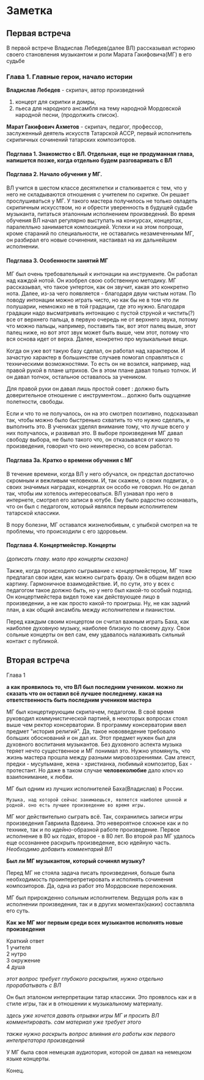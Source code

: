 # Заметка
## Первая встреча
В первой встрече Владислав Лебедев(далее ВЛ) рассказывал историю своего становления музыкантом и роли Марата Гакифовича(МГ) в его судьбе

### Глава 1. Главные герои, начало истории

**Владислав Лебедев** - скрипач, автор произведений  

1) концерт для скрипки и домры,
2) пьеса для народного ансамбля на тему народной Мордовской народной песни, 
(продолжить список). 

**Марат Гакифович Ахметов** - скрипач, педагог, профессор, заслуженный деятель искусств Татарской АССР, первый исполнитель скрипичных сочинений татарских композиторов.


<!-- Источник: https://tatarica.org/ru/razdely/kultura/iskusstvo/muzyka/personalii/ahmetov-marat-gakifovich Онлайн - энциклопедия Tatarica -->
#### Подглава 1. Знакомство с ВЛ. Отдельная, еще не продуманная глава, напишется позже, когда отдельно будем разговаривать с ВЛ
#### Подглава 2. Начало обучения у МГ.

ВЛ учится в шестом классе десятилетки и сталкивается с тем, что у него не складываются отношения с учителем по скрипке. Он решает прослушиваться у МГ. У такого мастера получилось не только овладеть скрипичным искусством, но и обрести уверенность в будущей судьбе музыканта, питаться эталонным исполнением произведений. Во время обучения ВЛ начал регулярно выступать на конкурсах, концертах, паралелльно занимается композицией. Успехи и на этом попроще, кроме стараний по специальности, не оставались незамеченными МГ, он разбирал его новые сочинения, настаивал на их дальнейшем исполнении. 

#### Подглава 3. Особенности занятий МГ

МГ был очень требовательный к интонации на инструменте. Он работал над каждой нотой. Он изобрел свою собственную методику. МГ рассказывал, что такое унтертон, как он звучит, какая это конкретно нота. Далее, из-за чего появляется - благодаря двум чистым нотам. По поводу интонации можно играть чисто, но как бы не в том что ли полушарии, немножко не в той градации, где это нужно. Благодаря градации надо высматривать интонацию с пустой струной и чистить(?) все от верхнего пальца, в первую очередь не от верхнего звука, потому что можно пальцы, например, поставить так, вот этот палец выше, этот палец ниже, но вот этот звук может быть выше, чем этот, потому что вся основа идет от верха. Далее, конкретно про музыкальные вещи.

Когда он уже вот такую базу сделал, он работал над характером. И зачастую характер в большинстве случаев помогал справляться с техническими возможностями. То есть он не возился, например, над правой рукой в плане штрихов. Он в этом плане давал только толчок. И он давал толчок, остальное оставалось за учеником.

Для правой руки он давал лишь простой совет : должно быть доверительное отношение с инструментом... должно быть ощущение полетности, свободы.

Если и что то не получалось, он на это смотрел позитивно, подсказывал так, чтобы можно было быстренько схватить то что нужно сделать, и выполнить это. В учениках уделял внимание тому, что лучше всего у них получалось, и развивал это. В выборе произведения МГ давал свободу выбора, не было такого что, он отказывался от какого то произведения, говорил что оно неинтересно, со всем работал. 
#### Подглава 3а. Кратко о времени обучения с МГ

В течение времени, когда ВЛ у него обучался, он предстал достаточно скромным и вежливым человеком. И, так скажем, о своих подвигах, о своих значимых наградах, концертах он особо не говорил. Но он делал так, чтобы им хотелось интересоваться. ВЛ узнавал про него в интернете, смотрел его записи в ютубе. Ему было радостно осознавать, что он был с педагогом, который являлся первым исполнителем татарской классики.

В пору болезни, МГ оставался жизнелюбивым, с улыбкой смотрел на те проблемы, что происходили с его здоровьем.

#### Подглава 4. Концертмейстер. Концерты
*(дописать главу. мало про концерты сказано)*

Также, когда происходило сыгрывание с концертмейстером, МГ тоже предлагал свои идеи, как можно сыграть фразу. Он в общем видел всю картину. Гармоничное взаимодействие. И, по сути, это у всех с педагогом такое должно быть, но у него был какой-то особый подход. Он концертмейстера видел тоже как действующее лицо в произведении, а не как просто какой-то проигрыш. Ну, не как задний план, а как общий ансамбль между исполнителем и пианистом.

Перед каждым своим концертом он считал важным играть Баха, как наиболее духовную музыку, наиболее близкую по своему духу. 
Свои сольные концерты он вел сам, ему удавалось налаживать сильный контакт с публикой. 

## Вторая встреча

Глава 1  

**а как проявилось то, что ВЛ был последним учеником. можно ли сказать что он оставил всё лучшее последнему. какая на ответственность быть последним учеником мастера**

МГ был концертирующим скрипачем, педагогом. В своё время руководил коммунистической партией, в некоторых вопросах стоял выше чем ректор консерватории. В программу консерватории ввел предмет "история религий". Да, такое нововведение требовало больших обоснований и он дал их. Этот предмет нужен был для духовного воспитания музыкантов. Без духовного аспекта музыка теряет нечто существенное и МГ понимал это.
Нужно упомянуть, что жизнь мастера прошла между разными мировоззрениями. Сам атеист, предки - мусульмане, жена - христианка, любимый композитор, Бах - протестант. Но даже в таком случае **человеколюбие** дало ключ ко взаипонимание, к любви. 

МГ был одним из лучших исполнителей Баха(Владислав) в России.

```
Музыка, над которой сейчас занимаешься, является наиболее ценной и родной. оно есть лучшее произведение во время игры.
```

МГ мог действительно сыграть  всё. Так, сохранились записи игры произведения Гавриила Вдовина. Это невероятное сложное как и по технике, так и по идейно-образной работе произведение. Первое исполнение в 80 ых годах, второе - в 80 лет. Во второй раз МГ удалось еще осознаннее раскрыть произведение, всю идейную часть.
*Необходимо добавить комментарий ВЛ*

**Был ли МГ музыкантом, который сочинял музыку?**

Перед МГ не стояла задача писать произведения, больше была необходимость проинтерепретировать и исполнять сочинения композиторов. Да, одна из работ это Мордовские переложения.

МГ был прирожденно сольным исполнителем. Ведущая роль как в исполнении произведения, так и в других моментах(каких) составляла его суть.

**Как же МГ мог первым среди всех музыкантов исполнять новые произведения**

Краткий ответ  
1 учителя  
2 нутро  
3 окружение  
4 душа  

*этот вопрос требует глубокого раскрытия, нужно отдельно прорабатывать с ВЛ*

Он был эталоном интерпретации татар классики. Это проявлось как и в стиле игры, так и в отношении к музыкальному материалу.

*здесь уже хочется давать отрывки игры МГ и просить ВЛ комментировать. сам материал уже требует этого*

*также нужно раскрыть вопрос влияния его работы как первого интепретатора произведений*

У МГ была своя немецкая аудиотория, которой он давал на немецком языке концерты.

Конец.


<!-- 
# Запись первой встреча. Транскрибирование
Спикер 1: Если полная история, то мне просто не повезло с учителем, но это вообще писать не надо. Что не повезло? С учителем. И поэтому я к нему перевелся, но надо как-то грамотно это все делать.

Спикер 2: Ну, смотри, ты просто говоришь, что не повезло, а дальше ты можешь описать то, что с ним произошло, с Маратом Гакифовичим. Или это как-то так странно развивается? Это странно, потому что это не надо вообще. Ладно, ну это да, к нему особо не имеет отношения.

Спикер 2: Ну, смотри, вот... Давай как бы в обратном порядке тогда. Когда он последний раз у тебя вел занятия?


---

$$
Здесь * начинается 
$$

---
Спикер 1: То есть, понятное дело, что он... Последний раз, я помню, у нас было занятие у него в квартире. Несмотря на... Это уже было время тогда, когда он... Его не было очень давно в консерватории. Но еще предвещалось, что он будет работать. Дальше, что он выздоровеет. И я к нему ходил на специальность домой. И как-то я пришел к нему на специальность домой. Я ему показывал сицилианское престо из соната. Но это уже ладно. Он мне начал показывать правильные штрихи, аппликатуру, всё, и в этот момент его начало очень сильно трясти. Вот, я у него аккуратненько инструмент взял. Он у него ещё карандашик был, он записывал аппликатуру, тихонечко взял. Побежал сразу к его жене, говорил, помогите, пожалуйста, с тем, что происходит. Вот, вызвали скорую, позвонили его внуку. Вот. По видеосвязи. И, в общем, мы его положили на кровать. Вот. **Он, конечно, ко всему это с улыбкой относился.** Он человек был достаточно веселый. Но что бы ни происходило, он это так мотивировал, что все хорошо. Поэтому это была моя последняя специальность. И вот, несмотря на все вот эти проблемы со здоровьем, он всегда был в здравом уме. И потом был еще один урок. Когда он уже не являлся моим педагогом по специальности, я к нему просто пришёл, поиграл. И тогда он прям со мной очень хорошо так позанимался, прям так это... как в консерватории. Ну, по сути, вот два вот таких вот последних. 

Ладно, я всё-таки придумал, что можно сказать. Просто мне предложили прослушиваться к нему десятилетку. Вот. А ты как давно был? Это был... Ну, пишешь в шестой класс. В шестой класс? Ну ладно, потом разберемся. Потому что я так-то в пятом классе поступил, но это ладно. Ладно, пишешь в шестой класс. Он меня очень поддержал, сказал, что у меня очень хорошие музыкальные данные, то, что у меня абсолютный слух. **Он сказал, что я могу стать успешным и таким крепким скрипачом, что у меня есть перспектива**, и он хочет взять меня в класс к себе. Это у вас в течение одного разговора было, да? Ну я ему прослушался где-то час по времени. А, целый час? Да. То есть я ему целую программу играл, это был Бах концерт для минорной, вторая, третья часть. И кабалевскую импровизацию. Но произведение уже потом. Я ему просто прослушался. Вот. Потом я ему прослушался еще два раза летом. Он со мной занимался. И он занимался тщательно над каждой нотой. меня поддерживая. Если что-то не получалось, он на это очень позитивно смотрел, и он мне всегда так подсказывал, чтобы я мог быстренько схватить то, что он мне хочет донести, и выполнить его наставления. Занимался он по два-три часа именно на консультациях. Это очень долго. Вот. Он меня очень сильно поддержал в... конкретном случае уже не будем говорить, просто он меня поддержал, как бы, в трудный момент в жизни и дал вообще поверить в то, что я могу стать скрипачем. Я всё для этого делал. Начал выступать в конкурсах, на концертах. Вот. И так оно всё продолжалось. До 10 класса. Конкурсы, концерты. Потом он очень... То, что я композицией занимался, он очень так это уважал. Вот. Я ему приносил произведения, он только был за, чтобы я их исполнял. Он... Это... Не просто говорит о каком хорошем произведении, он обязательно это произведение анализировал, рассматривал, что это, о чем это. И вот никогда не было такого. Я не понял то, что это произведение, давай не будем играть, не понял. Он всегда во всем поддерживал, и при этом говорил наставления, которые делали тебя только лучше. Обычно какой вот подход делают? Обычно смотрим на то, что хуже всего получается, и работают над этим. Вот. А он высматривал в музыкантах, в скрипачах то, что у них лучше получалось, и он внушал веру в то, что они могут играть. Вот. Потому что я же с ним столкнулся в тот момент, когда, ну, мне нужна была моральная, психологическая помощь, скажем. Ну, прям, много этого не надо делать, так просто поддержал меня. Правильно. Вот. 

И... Конкретно про его методику занятий теперь. Потому что это все такое общее. Он был очень требовательным к качественным вещам. **Он был очень требовательный к интонации на инструменте.** Он работал над каждой нотой. Он изобрел свою собственную методику. Он мне рассказывал, что такое унтертон, как он звучит, какая это конкретно нота. из-за чего он появляется, благодаря двум чистым нотам. По поводу интонации можно играть чисто, но как бы не в том, не в том что ли полушарии, немножко не в той градации, где это нужно. Благодаря градации надо высматривать интонацию с пустой вторной. и чистить все от верхнего пальца, в первую очередь не от верхнего звука, потому что можно пальцы, например, поставить так, вот этот палец выше, этот палец ниже, но вот этот звук может быть выше, чем этот, потому что вся основа идет отверх. Далее, конкретно про музыкальные вещи. Когда он уже вот такую базу тебе делал, он уже работал над характером. И зачастую характер в большинстве случаев помогал справляться с техническими возможностями. То есть он не возился, например, над правой рукой в плане штрихов. Он в этом плане давал только толчок. И он давал толчок, и ты уже сам додумываешь, как дальше. И я считаю, что это достаточно правильный подход. 

Конкретно про правую руку напиши обязательно. Вот только я от него единственное слышал слова, как... Как доверительное отношение. Надо доверять инструменту. Ну, доверительное отношение вообще. Ощущение доверительное. Вот ощущение вообще напиши. Ну, это ощущение к инструменту, да? Да. Чтобы чувствовалась свобода, легкость, полетность.

Также, когда мы сыгрывали с концертмейстером, тоже концертмейстеру предлагал свои какие-то идеи, как можно сыграть фразу. Он обще видел всю картину. Ну, просто взаимодействие с концертмейстером. Взаимодействие с концертмейстером. И, по сути, это у всех с педагогом такое должно быть, но у него был какой-то особый подход. Он концертмейстера видел тоже как действующее лицо в произведении, а не как просто какой-то проигрыш. Ну, не как задний план, а как общий ансамбль между исполнителем и пианистом. Приходя к нему на специальности, я всегда видел его со скрипкой. Он никогда со скрипкой не расставался. Он регулярно на ней занимался. И его верный пианист Виталий Юрьевич Сидоркин. Напиши его. Виталий Юрьевич Сидоркин. Он живой еще? Он живой? Да. Виталий Ильич Сидоркин, под конец жизни МГ, у них был свой ансамбль. Они давали вместе концерты в Саранске, в Казани здесь. В малом зале консерватории, в органном зале консерватории. Но это мы еще уточним. Музыка разных национальностей. Русская музыка, мордовская музыка. В общем, музыка народов. Татарская классика в особенности. И обязательно перед каждым концертом он играл произведение Баха. Перед каждым? Да. Ну, практически, напиши. Стоп, еще раз, это в каком виде? Это типа перед концертом? Это как прелюдия к концерту. Бах. Он сольный, без фортепиано. И при том, что он давал концерты, Он всегда... он был самим ведущим этого концерта. Он абсолютно не боялся поговорить на сцене, своими словами всего сказывать, не просто по тексту. Личный взгляд, так вот говорить. Как-то очень сильный контакт с публикой. Очень сильный контакт с публикой.


Спикер 2: А ты на его концертах, наверное, не был, да? На его концертах?

Спикер 1: Был. Я был на его последнем концерте. Народу было очень много, весь зал был. Весь зал собрался. Он всегда набирал залы. Большое количество людей приходило.

Спикер 2: А это тоже примерно когда было? Это 19-й год.

Спикер 1: Он и дальше хотел давать концерты, но в связи с обстоятельствами не получилось. Ну и главное, напиши. **Я всегда приходил на специальности с большим рвением и удовольствием узнать что-то новое.** Это ты про себя? Про себя, да. За все эти три с половиной года он никогда не крикнул на меня, ну, то есть как-то не обидел как-то плохим словом. И при этом он давал мне очень много знаний, несмотря на то, что, грубо говоря, он меня не натаскивал. Обычно же, когда так относятся, наоборот, ученик расслабляется. А он мог тебя не ругать, поддерживать, и при этом ученик продолжал заниматься только больше и больше.

Спикер 1: Это бесконечно, конечно, можно говорить. Конкретно по его биографии ты можешь в интернете очень много всего есть. Графические данные. Мне бы, конечно, его книжку взять. В консерваторе вам книжки не дают, просто я сейчас эту книжку не смог найти особо. Книжку я посмотрю. Она, по-моему, платная там. Книжка вот эта. В консерваторе? Да, она покупанная. Насколько я знаю, там экземпляры уже потрачены. Ну, я посмотрю. Он у нас есть, но мне надо подробнее посмотреть. Хорошо. Что-то еще? Ну, там, наверное, и сыгранные произведения у него тоже будут, да? У него все абсолютно там есть. Все произведения, все года, у него целая хронологическая таблица всех концертов. Короче, там абсолютно все. А тут конкретно про мою специальность.

Спикер 2: А вот у него же еще брат был.

Спикер 1: Талгат Ахметов, да. А ты его застал? Я его вживую никогда не видел, но я был на прощание.

Его.

Спикер 1: Он некоторое время дирижировал оперным театром. Они вместе исполняли концерты за границей даже. Но это всё в книжке будет есть. У них куча записей архивных, где они в БКЗ играют. То есть Талгат, он как и пианист профессиональный, и дирижер. У него две специальности.

Спикер 2: Вопрос, а он Марату Гакифович сказал что-нибудь во время прощания? У него речь была или как такого речи не произошло? Или ты не помнишь?

Спикер 1: Мы же с ним тогда не созванивались. И он... Он внезапно... У него как бы какие-то улучшения были, а потом внезапно он слег. Вот так вот неделя была в больнице и все. То есть он там подпись не мог поставить. Говорит даже вообще нет. Брр, куда там?

Спикер 2: Ну, наверное, странно спрашивать про любые моего произведения, потому что, ну, как бы... Напиши, он пропагандист татарской классики.

Спикер 1: Обязательно.

Спикер 3: Угу.

Спикер 1: Пропагандист татарской классики, вон. И на одном из интервью его спросили, ваш любимый композитор. Естественно, он сказал, что нельзя сравнивать одно время с другим. Это разные люди. Но его предпочтение к Баху. Как раз у него и сольные концерты есть, где он только Баха исполнял. Конкретно сонаты и партиты. Вот, сонаты и партиты напиши. А так, если нашим современным языком, то он не ломанул любую музыку. Любую. Любую испанскую. Вплоть до авангарда. Еще конкретно про меня напиши. В течение времени, когда я у него обучался, он достаточно скромный и вежливый человек. И, так скажем, о своих подвигах, о своих значимых наградах, концертах он особо не говорил. Но он делал так... Ну, ты конспектируешь просто, да? Да. Но он делал так, чтобы я хотел интересоваться им, я узнавал про него информацию в интернете, я смотрел его записи в ютубе, я слежу за его этим ютуб-каналом, ну, страничкой архивной. Вот. И с каждым разом что-то новое находил, и мне так настолько было интересно. Очень приятно, что я был педагогом, который был первым исполнителем татарской классики, участвовал на всероссийском конкурсе. Ну, как бы такое значение, скрипач. В общем, в этом смысл.

Спикер 2: Так... Вот сейчас будет, конечно, немного сложный момент, потому что сейчас бы мне понять... Ну вот ты говоришь, что в биографии много чего написано. Да. Сейчас, в частности, было бы хорошо понять про места, которые вот ему нравились и которые очень, ну, не знаю, раскрывали бы его.

Спикер 1: В Казани, желательно. Именно в Казани. То есть там, не знаю... Это достаточно, да, сложный вопрос. Может какие-то... Ну ладно, больница это немного странный пример в плане того, что... Может где-то у него ребенок родился или вот таких вещей. Ну это... Нет, там не указываются места, где бы он нравился. Да-да. То есть это додумать надо. Ну, знаешь, он в любое место просто мог это облюбовать, сказать, что это было прекрасное место. Да. Он такой... Напиши, это такой человек, который во всем видел красоту. В жизненном плане. Как-то получится, давай. Вот этот жизненный план он пристроил к своей работе. И то же самое, даже когда у него были студенты слабого уровня или немножко недотягивающие, он в них видел вот то, что может их продвинуть, что может им внушить веру, и благодаря тому, что они лучше всего могли Исполнить на инструменте. Благодаря этому он их продвигал. Вот. В частности, со мной то же самое произошло. Можно сказать так. Я тебе сегодня пришлю, ты посмотри интервью «Возвращение к встрече». Там он очень многое рассказывает. Ну я один раз посмотрел. Это где он еще достаточно молодой, да? Ну 60 лет ему. Посмотри еще раз, там много чего говорит. «Возвращение к встрече». Немножко про жену расскажу. А сколько времени есть у меня скоро? Сколько у тебя есть времени, столько у меня. Минут 15 еще. Хорошо.

Спикер 2: Мы еще заберемся?

Спикер 1: Это же долгий процесс. Да. Про его жену. Лариса Владимировна Бражник. Лариса Владимировна Бражник. Бражник. доктор искусствоведения, теоретик в консерватории. Много выпустила пособий теоретических, музыкальных, много видеотеоретических дисциплин. Вот, в какой-то степени продвигатель, ну, скажем, своего мужа. Она его во всем поддерживала, она была для него вдохновением. точкой опоры в жизни. Вот. Ну, в общем, источник вдохновения, как и в любых нормальных семьях. Она про него как раз и написала книгу. Она... Там, понятно, много кто был взаимодействен. В частности, заведующий кафедрой консерватории Шамиль Монасыйпов. Его ученик, который в консерватории тоже работает, Марат Зарипов. Вот. Но там в книге все будут указаны. В общем, имейте в виду, что вот она написала про него книгу. И она ее и выпустила в консерваторию.

Спикер 3: Вот.

Спикер 1: Так что... Тоже она заведовала кафедрой какое-то время. А какой кафедры получается? Ну, теоретическая сейчас... Кафедра... Ну, напиши теоретических предметов, там потом разберемся, как правильно. Потому что теоретические предметы, это имеется в виду как общее развитие для музыканта. То есть сольфеджио, музыкальная литература, там гармония. То есть каждый музыкант это все должен знать. Несмотря на то, что ты сам скрипач, гитарист, пианист. Это ты все должен знать. Потому что эти знания, они тебе только включат в специальности. А лучше кругозор расширяется. Ну и напиши, давай напоследок напишем. Он оставил большое наследие. Какое именно? Сейчас скажу. Большое наследие в качестве архивных записей, видеозаписей, аудиозаписей, ну это понятно. У него сайт есть? Есть в ютубе, да. Нет, именно сайта? Сайта нет. Но очень много есть сайтов компаний, которые выпускают про него биографии и по сей день. Каждый день что-то новое придумывается. И даже есть татарская википедия. Ну это да, да, это я знаю. Естественно, в плане его самой основной работы он оставил большое количество своих учеников, которые работают солистами, оркестрантами, педагогами, организаторами. В общем, весь земной шар располонил своими учениками. Вот он. Ну и первый исполнитель татарских произведений. Один из первых педагогов Казанской консерватории. Всё хорошо. Наверное, на сегодня всё? Да. Спасибо. Давай. -->